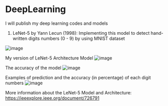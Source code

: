 # DeepLearning
I will publish my deep learning codes and models


1. LeNet-5 by Yann Lecun (1998):
  Implementing this model to detect hand-written digits numbers (0 - 9) by using MNIST dataset
  
  ![image](https://user-images.githubusercontent.com/116516246/197409667-c2f027ab-3618-419e-8dc6-3bd6cc463171.png)
  
  My version of LeNet-5 Architecture Model
  ![image](https://user-images.githubusercontent.com/116516246/197409707-5a648e98-bf63-4ed0-a434-3d1fb24fa5e4.png)
  
  The accuracy of the model 
  ![image](https://user-images.githubusercontent.com/116516246/197409748-d39e3a1d-401e-4212-a0de-278f9ded0d2b.png)

  Examples of prediction and the accuracy (in percentage) of each digit numbers
   ![image](https://user-images.githubusercontent.com/116516246/197409761-109052f5-011a-4ae8-b8a0-f2468fc87759.png)

  
   More information about the LeNet-5 Model and Architecture: https://ieeexplore.ieee.org/document/726791
